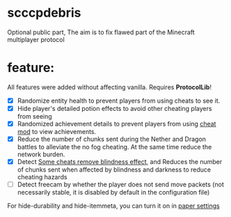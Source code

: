 # scccpdebris
Optional public part, The aim is to fix flawed part of the Minecraft multiplayer protocol
# feature:
All features were added without affecting vanilla. Requires **ProtocolLib**!
- [X] Randomize entity health to prevent players from using cheats to see it.
- [X] Hide player's detailed potion effects to avoid other cheating players from seeing
- [X] Randomized achievement details to prevent players from using [cheat mod](https://modrinth.com/mod/advancementinfo) to view achievements.
- [X] Reduce the number of chunks sent during the Nether and Dragon battles to alleviate the no fog cheating. At the same time reduce the network burden.
- [X] Detect [Some cheats remove blindness effect](https://www.curseforge.com/minecraft/mc-mods/cat-eyes-night-vision-toggle-moda), and Reduces the number of chunks sent when affected by blindness and darkness to reduce cheating hazards
- [ ] Detect freecam by whether the player does not send move packets (not necessarily stable, it is disabled by default in the configuration file)
    
For hide-durability and hide-itemmeta, you can turn it on in [paper settings](https://docs.papermc.io/paper/reference/world-configuration#obfuscation)
